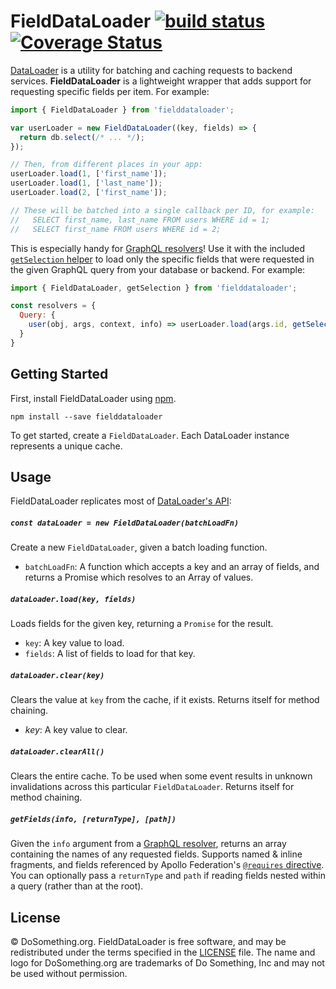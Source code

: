 # FieldDataLoader [![build status](https://github.com/dosomething/fielddataloader/workflows/test/badge.svg)](https://github.com/DoSomething/fielddataloader/actions) [![Coverage Status](https://img.shields.io/coveralls/github/DoSomething/fielddataloader/master)](https://coveralls.io/github/DoSomething/fielddataloader?branch=master)

[DataLoader](https://github.com/graphql/dataloader) is a utility for batching
and caching requests to backend services. **FieldDataLoader** is a lightweight
wrapper that adds support for requesting specific fields per item. For example:

```js
import { FieldDataLoader } from 'fielddataloader';

var userLoader = new FieldDataLoader((key, fields) => {
  return db.select(/* ... */);
});

// Then, from different places in your app:
userLoader.load(1, ['first_name']);
userLoader.load(1, ['last_name']);
userLoader.load(2, ['first_name']);

// These will be batched into a single callback per ID, for example:
//   SELECT first_name, last_name FROM users WHERE id = 1;
//   SELECT first_name FROM users WHERE id = 2;
```

This is especially handy for
[GraphQL resolvers](https://graphql.org/learn/execution)! Use it with the
included [`getSelection` helper](#getselectioninfo) to load only the specific
fields that were requested in the given GraphQL query from your database or
backend. For example:

```js
import { FieldDataLoader, getSelection } from 'fielddataloader';

const resolvers = {
  Query: {
    user(obj, args, context, info) => userLoader.load(args.id, getSelection(info)),
  }
}
```

## Getting Started

First, install FieldDataLoader using [npm](https://www.npmjs.com/).

```
npm install --save fielddataloader
```

To get started, create a `FieldDataLoader`. Each DataLoader instance represents
a unique cache.

## Usage

FieldDataLoader replicates most of
[DataLoader's API](https://github.com/graphql/dataloader#api):

##### `const dataLoader = new FieldDataLoader(batchLoadFn)`

Create a new `FieldDataLoader`, given a batch loading function.

* `batchLoadFn`: A function which accepts a key and an array of fields, and
  returns a Promise which resolves to an Array of values.

##### `dataLoader.load(key, fields)`

Loads fields for the given key, returning a `Promise` for the result.

* `key`: A key value to load.
* `fields`: A list of fields to load for that key.

##### `dataLoader.clear(key)`

Clears the value at `key` from the cache, if it exists. Returns itself for
method chaining.

* _key_: A key value to clear.

##### `dataLoader.clearAll()`

Clears the entire cache. To be used when some event results in unknown
invalidations across this particular `FieldDataLoader`. Returns itself for
method chaining.

##### `getFields(info, [returnType], [path])`

Given the `info` argument from a
[GraphQL resolver](https://graphql.org/learn/execution/#root-fields-resolvers),
returns an array containing the names of any requested fields. Supports named &
inline fragments, and fields referenced by Apollo Federation's
[`@requires` directive](https://www.apollographql.com/docs/apollo-server/federation/federation-spec/#requires).
You can optionally pass a `returnType` and `path` if reading fields nested
within a query (rather than at the root).

## License

&copy; DoSomething.org. FieldDataLoader is free software, and may be
redistributed under the terms specified in the
[LICENSE](https://github.com/DoSomething/fielddataloader/blob/master/LICENSE)
file. The name and logo for DoSomething.org are trademarks of Do Something, Inc
and may not be used without permission.
